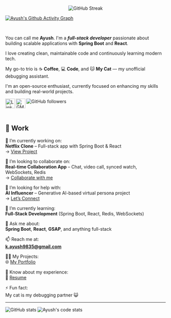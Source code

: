 <!--### Hi there 👋 Ayush Kumar here!-->
<p align="center">
	<img src="" />
</p>

<div align="center">
<img src="https://github-readme-streak-stats.herokuapp.com?user=Ayush9852&theme=dark&hide_border=true&date_format=M%20j%5B%2C%20Y%5D" alt="GitHub Streak" />
</div>

[![Ayush's Github Activity Graph](https://github-readme-activity-graph.vercel.app/graph?username=Ayush9852&theme=github-compact)](https://github.com/Ayush9852/github-readme-activity-graph)

<br/>

You can call me <b>Ayush</b>. I'm a <b><i>full-stack developer</i></b> passionate about building scalable applications with <b>Spring Boot</b> and <b>React</b>.
<br />

I love creating clean, maintainable code and continuously learning modern tech. 
<br />

My go-to trio is ☕ <b>Coffee</b>, 💻 <b>Code</b>, and 🐱 <b>My Cat</b> — my unofficial debugging assistant. 
<br />

I'm an open-source enthusiast, currently focused on enhancing my skills and building real-world projects.

<!-- Profile Links -->
<a href="https://www.linkedin.com/in/ayush9852/"><img align="left" alt="LinkedIn" width="30px" src="https://img.icons8.com/plasticine/100/linkedin.png" /></a>
<a href="mailto:k.ayush9835@gmail.com">
	<img align="left" alt="GMail" width="30px" src="https://img.icons8.com/plasticine/100/gmail-new.png" />
</a>
<img align="left" alt="GitHub followers" src="https://img.shields.io/github/followers/Ayush9852?color=green&logo=github&style=for-the-badge">
<br /><br /><br />

## 📅 Work

🍍 I’m currently working on:  
**Netflix Clone** – Full-stack app with Spring Boot & React  
→ [View Project](https://github.com/Ayush9852/netflix-clone)

👯 I’m looking to collaborate on:  
**Real-time Collaboration App** – Chat, video call, synced watch, WebSockets, Redis  
→ [Collaborate with me](https://github.com/Ayush9852)

🤝 I’m looking for help with:  
**AI Influencer** – Generative AI-based virtual persona project  
→ [Let’s Connect](https://github.com/Ayush9852)

🌱 I’m currently learning:  
**Full-Stack Development** (Spring Boot, React, Redis, WebSockets)

💬 Ask me about:  
**Spring Boot**, **React**, **GSAP**, and anything full-stack

📫 Reach me at:  
**k.ayush9835@gmail.com**

👨‍💻 My Projects:  
🌐 [My Portfolio](https://ayush9852.github.io)

📄 Know about my experience:  
📎 [Resume](https://ayush9852.github.io/Resume/resume2025.pdf)

⚡ Fun fact:  
My cat is my debugging partner 😺

---

<img src="https://github-readme-stats.vercel.app/api?username=Ayush9852&theme=dracula" alt="GitHub stats">

<img src="https://codestats-readme.avior.me/api/top-langs/?username=Ayush9852&theme=chartreuse-dark" alt="Ayush's code stats">

<br />
<br />

<!-- Signature Image -->
<img src="">
